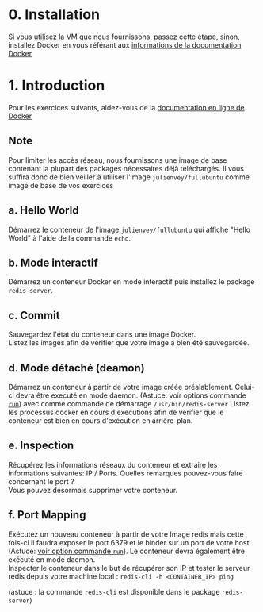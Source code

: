 # 0. Installation

Si vous utilisez la VM que nous fournissons, passez cette étape, sinon, installez Docker en vous référant aux [informations de la documentation Docker](http://docs.docker.io/en/latest/installation/)

# 1. Introduction

Pour les exercices suivants, aidez-vous de la [documentation en ligne de Docker](http://docs.docker.io/en/latest/reference/commandline/)

## Note
Pour limiter les accès réseau, nous fournissons une image de base contenant la plupart des packages nécessaires déjà téléchargés. Il vous suffira donc de bien veiller à utiliser l'image `julienvey/fullubuntu` comme image de base de vos exercices

## a. Hello World

Démarrez le conteneur de l'image `julienvey/fullubuntu` qui affiche "Hello World" à l'aide de la commande `echo`.

## b. Mode interactif

Démarrez un conteneur Docker en mode interactif puis installez le package `redis-server`.

## c. Commit

Sauvegardez l'état du conteneur dans une image Docker.  
Listez les images afin de vérifier que votre image a bien été sauvegardée.

## d. Mode détaché (deamon)

Démarrez un conteneur à partir de votre image créée préalablement. Celui-ci devra être executé en mode daemon. (Astuce: voir options commande [`run`](http://docs.docker.io/en/latest/reference/commandline/cli/#run)) avec comme commande de démarrage `/usr/bin/redis-server`
Listez les processus docker en cours d'executions afin de vérifier que le conteneur est bien en cours d'exécution en arrière-plan.

## e. Inspection

Récupérez les informations réseaux du conteneur et extraire les informations suivantes: IP / Ports.
Quelles remarques pouvez-vous faire concernant le port ?  
Vous pouvez désormais supprimer votre conteneur.

## f. Port Mapping

Exécutez un nouveau conteneur à partir de votre Image redis mais cette fois-ci il faudra exposer le port 6379 et le binder sur un port de votre host (Astuce: [voir option commande `run`](http://docs.docker.io/en/latest/reference/run/)). Le conteneur devra également être exécuté en mode daemon.  
Inspecter le conteneur dans le but de récupérer son IP et tester le serveur redis depuis votre machine local : `redis-cli -h <CONTAINER_IP> ping`

(astuce : la commande `redis-cli` est disponible dans le package `redis-server`)
